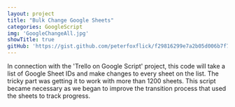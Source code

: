 ```yaml
---
layout: project
title: "Bulk Change Google Sheets"
categories: GoogleScript
img: 'GoogleChangeAll.jpg'
showTitle: true
gitHub: 'https://gist.github.com/peterfoxflick/f29816299e7a2b05d006b7f728b03e70'
---
```


In connection with the 'Trello on Google Script' project, this code will take a list of Google Sheet IDs and make changes to every sheet on the list. The tricky part was getting it to work with more than 1200 sheets. This script became necessary as we began to improve the transition process that used the sheets to track progress.
